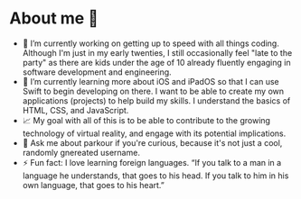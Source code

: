 # About me 👋


- 🔭 I’m currently working on getting up to speed with all things coding. Although I'm just in my early twenties, I still occasionally feel "late to the party" as there are kids under the age of 10 already fluently engaging in software development and engineering.
- 🌱 I’m currently learning more about iOS and iPadOS so that I can use Swift to begin developing on there. I want to be able to create my own applications (projects) to help build my skills. I understand the basics of HTML, CSS, and JavaScript.
- 📈 My goal with all of this is to be able to contribute to the growing technology of virtual reality, and engage with its potential implications. 
- 💬 Ask me about parkour if you're curious, because it's not just a cool, randomly gnereated username.
- ⚡ Fun fact: I love learning foreign languages.
  “If you talk to a man in a language he understands, that goes to his head.
If you talk to him in his own language, that goes to his heart.”

